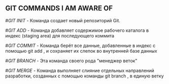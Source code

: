 ## GIT COMMANDS I AM AWARE OF

#*GIT INIT* - Команда создает новый репозиторий Git.

#*GIT ADD* - Команда добавляет содержимое рабочего каталога в индекс (staging area) для последующего коммита

#*GIT COMMIT* - Команда берёт все данные, добавленные в индекс с помощью git add , и сохраняет их слепок во внутренней базе данных

#*GIT BRANCH* - Эта команда своего рода "менеджер веток"

#*GIT MERGE* - Команда выполняет слияние отдельных направлений разработки, созданных с помощью команды git branch , в единую ветку

